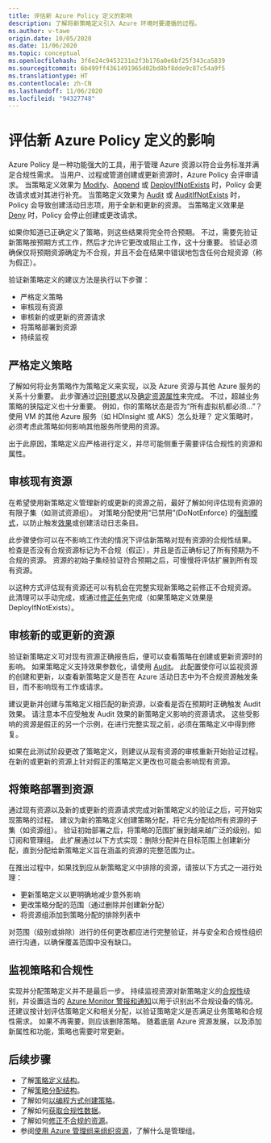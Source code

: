 ```yaml
---
title: 评估新 Azure Policy 定义的影响
description: 了解将新策略定义引入 Azure 环境时要遵循的过程。
ms.author: v-tawe
origin.date: 10/05/2020
ms.date: 11/06/2020
ms.topic: conceptual
ms.openlocfilehash: 3f6e24c9453231e2f3b176a0e6bf25f343ca5839
ms.sourcegitcommit: 6b499ff4361491965d02bd8bf8dde9c87c54a9f5
ms.translationtype: HT
ms.contentlocale: zh-CN
ms.lasthandoff: 11/06/2020
ms.locfileid: "94327748"
---
```

# <a name="evaluate-the-impact-of-a-new-azure-policy-definition"></a>评估新 Azure Policy 定义的影响

Azure Policy 是一种功能强大的工具，用于管理 Azure 资源以符合业务标准并满足合规性需求。 当用户、过程或管道创建或更新资源时，Azure Policy 会评审请求。 当策略定义效果为 [Modify](./effects.md#modify)、[Append](./effects.md#deny) 或 [DeployIfNotExists](./effects.md#deployifnotexists) 时，Policy 会更改请求或对其进行补充。 当策略定义效果为 [Audit](./effects.md#audit) 或 [AuditIfNotExists](./effects.md#auditifnotexists) 时，Policy 会导致创建活动日志项，用于全新和更新的资源。 当策略定义效果是 [Deny](./effects.md#deny) 时，Policy 会停止创建或更改请求。

如果你知道已正确定义了策略，则这些结果将完全符合预期。 不过，需要先验证新策略按预期方式工作，然后才允许它更改或阻止工作，这十分重要。 验证必须确保仅将预期资源确定为不合规，并且不会在结果中错误地包含任何合规资源（称为假正）。

验证新策略定义的建议方法是执行以下步骤：

- 严格定义策略
- 审核现有资源
- 审核新的或更新的资源请求
- 将策略部署到资源
- 持续监视

## <a name="tightly-define-your-policy"></a>严格定义策略

了解如何将业务策略作为策略定义来实现，以及 Azure 资源与其他 Azure 服务的关系十分重要。 此步骤通过[识别要求](../tutorials/create-custom-policy-definition.md#identify-requirements)以及[确定资源属性](../tutorials/create-custom-policy-definition.md#determine-resource-properties)来完成。
不过，超越业务策略的狭隘定义也十分重要。 例如，你的策略状态是否为“所有虚拟机都必须...”？ 使用 VM 的其他 Azure 服务（如 HDInsight 或 AKS）怎么处理？ 定义策略时，必须考虑此策略如何影响其他服务所使用的资源。

出于此原因，策略定义应严格进行定义，并尽可能侧重于需要评估合规性的资源和属性。

## <a name="audit-existing-resources"></a>审核现有资源

在希望使用新策略定义管理新的或更新的资源之前，最好了解如何评估现有资源的有限子集（如测试资源组）。 对策略分配使用“已禁用”(DoNotEnforce) 的[强制模式](./assignment-structure.md#enforcement-mode)，以防止触发[效果](./effects.md)或创建活动日志条目。

此步骤使你可以在不影响工作流的情况下评估新策略对现有资源的合规性结果。 检查是否没有合规资源标记为不合规（假正），并且是否正确标记了所有预期为不合规的资源。
资源的初始子集经验证符合预期之后，可慢慢将评估扩展到所有现有资源。

以这种方式评估现有资源还可以有机会在完整实现新策略之前修正不合规资源。 此清理可以手动完成，或通过[修正任务](../how-to/remediate-resources.md)完成（如果策略定义效果是 DeployIfNotExists）。

## <a name="audit-new-or-updated-resources"></a>审核新的或更新的资源

验证新策略定义可对现有资源正确报告后，便可以查看策略在创建或更新资源时的影响。 如果策略定义支持效果参数化，请使用 [Audit](./effects.md#audit)。 此配置使你可以监视资源的创建和更新，以查看新策略定义是否在 Azure 活动日志中为不合规资源触发条目，而不影响现有工作或请求。

建议更新并创建与策略定义相匹配的新资源，以查看是否在预期时正确触发 Audit 效果。 请注意本不应受触发 Audit 效果的新策略定义影响的资源请求。
这些受影响的资源是假正的另一个示例，在进行完整实现之前，必须在策略定义中得到修复。

如果在此测试阶段更改了策略定义，则建议从现有资源的审核重新开始验证过程。 在新的或更新的资源上针对假正的策略定义更改也可能会影响现有资源。

## <a name="deploy-your-policy-to-resources"></a>将策略部署到资源

通过现有资源以及新的或更新的资源请求完成对新策略定义的验证之后，可开始实现策略的过程。 建议为新的策略定义创建策略分配，将它先分配给所有资源的子集（如资源组）。 验证初始部署之后，将策略的范围扩展到越来越广泛的级别，如订阅和管理组。 此扩展通过以下方式实现：删除分配并在目标范围上创建新分配，直到分配给新策略定义旨在涵盖的资源的完整范围为止。

在推出过程中，如果找到应从新策略定义中排除的资源，请按以下方式之一进行处理：

- 更新策略定义以更明确地减少意外影响
- 更改策略分配的范围（通过删除并创建新分配）
- 将资源组添加到策略分配的排除列表中

对范围（级别或排除）进行的任何更改都应进行完整验证，并与安全和合规性组织进行沟通，以确保覆盖范围中没有缺口。

## <a name="monitor-your-policy-and-compliance"></a>监视策略和合规性

实现并分配策略定义并不是最后一步。 持续监视资源对新策略定义的[合规性](../how-to/get-compliance-data.md)级别，并设置适当的 [Azure Monitor 警报和通知](../../../azure-monitor/platform/alerts-overview.md)以用于识别出不合规设备的情况。 还建议按计划评估策略定义和相关分配，以验证策略定义是否满足业务策略和合规性需求。 如果不再需要，则应该删除策略。 随着底层 Azure 资源发展，以及添加新属性和功能，策略也需要时常更新。

## <a name="next-steps"></a>后续步骤

- 了解[策略定义结构](./definition-structure.md)。
- 了解[策略分配结构](./assignment-structure.md)。
- 了解如何[以编程方式创建策略](../how-to/programmatically-create.md)。
- 了解如何[获取合规性数据](../how-to/get-compliance-data.md)。
- 了解如何[修正不合规的资源](../how-to/remediate-resources.md)。
- 参阅[使用 Azure 管理组来组织资源](../../management-groups/overview.md)，了解什么是管理组。